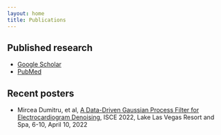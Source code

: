 ```yaml
---
layout: home
title: Publications
---
```


## Published research
- [Google Scholar](https://scholar.google.com/citations?user=MkoXtWwAAAAJ)
- [PubMed](https://www.ncbi.nlm.nih.gov/myncbi/reza.sameni.1/bibliography/public/)

## Recent posters
- Mircea Dumitru, et al, [A Data-Driven Gaussian Process Filter for Electrocardiogram Denoising](/Resources/Papers/ISCE_2022_Poster_GPFilter_MirceaDumitru.pdf), ISCE 2022, Lake Las Vegas Resort and Spa, 6-10, April 10, 2022

